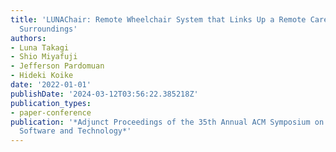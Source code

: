 ```yaml
---
title: 'LUNAChair: Remote Wheelchair System that Links Up a Remote Caregiver and Wheelchair
  Surroundings'
authors:
- Luna Takagi
- Shio Miyafuji
- Jefferson Pardomuan
- Hideki Koike
date: '2022-01-01'
publishDate: '2024-03-12T03:56:22.385218Z'
publication_types:
- paper-conference
publication: '*Adjunct Proceedings of the 35th Annual ACM Symposium on User Interface
  Software and Technology*'
---
```

